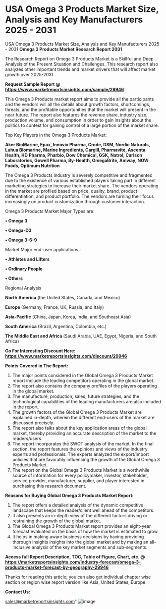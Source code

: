 # USA Omega 3 Products Market Size, Analysis and Key Manufacturers 2025 - 2031
USA Omega 3 Products Market Size, Analysis and Key Manufacturers 2025 - 2031
<strong>Omega 3 Products Market Research Report 2031</strong>

The Research Report on Omega 3 Products Market is a Skillful and Deep Analysis of the Present Situation and Challenges. This research report also analyzes other important trends and market drivers that will affect market growth over 2025-2031.

<strong>Request Sample Report @ <a href=https://www.marketreportsinsights.com/sample/29946>https://www.marketreportsinsights.com/sample/29946</a></strong>

This Omega 3 Products market report aims to provide all the participants and the vendors will all the details about growth factors, shortcomings, threats, and the profitable opportunities that the market will present in the near future. The report also features the revenue share, industry size, production volume, and consumption in order to gain insights about the politics to contest for gaining control of a large portion of the market share.

Top Key Players in the Omega 3 Products Market:

<strong>Aker BioMarine, Epax, Innovix Pharma, Crode, DSM, Nordic Naturals, Luhua Biomarine, Marine Ingredients, Cargill, Pharmavite, Ascenta Health, KD Pharma, Pharbio, Dow Chemical, GSK, Natrol, Carlson Laboratories, Gowell Pharma, By-Health, OmegaBrite, Amway, NOW Foods, Optimum Nutrition</strong>

The Omega 3 Products Industry is severely competitive and fragmented due to the existence of various established players taking part in different marketing strategies to increase their market share. The vendors operating in the market are profiled based on price, quality, brand, product differentiation, and product portfolio. The vendors are turning their focus increasingly on product customization through customer interaction.

Omega 3 Products Market Major Types are:

<strong>• Omega 3

• Omega-D3

• Omega 3-6-9</strong>

Market Major end-user applications :

<strong>• Athletes and Lifters

• Ordinary People

• Others</strong>

Regional Analysis

</u><strong><b>North America</b></strong> (the United States, Canada, and Mexico)

<strong><b>Europe </b></strong>(Germany, France, UK, Russia, and Italy)

<strong><b>Asia-Pacific</b></strong> (China, Japan, Korea, India, and Southeast Asia)

<strong><b>South America</b></strong> (Brazil, Argentina, Colombia, etc.)

<strong><b>The Middle East and Africa</b></strong> (Saudi Arabia, UAE, Egypt, Nigeria, and South Africa)

<strong>Go For Interesting Discount Here: <a href=https://www.marketreportsinsights.com/discount/29946>https://www.marketreportsinsights.com/discount/29946</a></strong>

<strong>Points Covered in The Report:</strong>
<ol>
  <li>The major points considered in the Global Omega 3 Products Market report include the leading competitors operating in the global market.</li>
  <li>The report also contains the company profiles of the players operating in the global market.</li>
  <li>The manufacture, production, sales, future strategies, and the technological capabilities of the leading manufacturers are also included in the report.</li>
  <li>The growth factors of the Global Omega 3 Products Market are explained in-depth, wherein the different end-users of the market are discussed precisely.</li>
  <li>The report also talks about the key application areas of the global market, thereby providing an accurate description of the market to the readers/users.</li>
  <li>The report incorporates the SWOT analysis of the market. In the final section, the report features the opinions and views of the industry experts and professionals. The experts analyzed the export/import policies that are favorably influencing the growth of the Global Omega 3 Products Market.</li>
  <li>The report on the Global Omega 3 Products Market is a worthwhile source of information for every policymaker, investor, stakeholder, service provider, manufacturer, supplier, and player interested in purchasing this research document.</li>
</ol>
<strong>Reasons for Buying Global Omega 3 Products Market Report:</strong>

<ol>
  <li>The report offers a detailed analysis of the dynamic competitive landscape that keeps the reader/client well ahead of the competitors.</li>
  <li>It also presents an in-depth view of the different factors driving or restraining the growth of the global market.</li>
  <li>The Global Omega 3 Products Market report provides an eight-year forecast evaluated on the basis of how the market is estimated to grow.</li>
  <li>It helps in making aware business decisions by having providing thorough insights insights into the global market and by making an all-inclusive analysis of the key market segments and sub-segments.</li>
</ol>
<strong>Access full Report Description, TOC, Table of Figure, Chart, etc. @ <a href=https://marketreportsinsights.com/industry-forecast/omega-3-products-market-forecast-by-geography-29946>https://marketreportsinsights.com/industry-forecast/omega-3-products-market-forecast-by-geography-29946</a></strong>


Thanks for reading this article; you can also get individual chapter wise section or region wise report version like Asia, United States, Europe.

<strong>Contact Us:</strong>

sales@marketreportsinsights.com"
![image](https://github.com/user-attachments/assets/1e4b7b07-7216-4e52-8f0f-944a9fa3887c)

